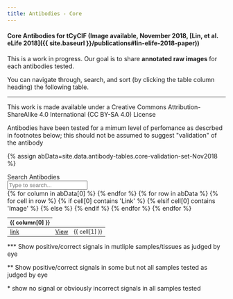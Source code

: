 ```yaml
---
title: Antibodies - Core
---
```


#### Core Antibodies for tCyCIF (Image available, November 2018, [Lin, et al. eLife 2018]({{ site.baseurl }}/publications#lin-elife-2018-paper))

This is a work in progress. Our goal is to share __annotated raw images__ for each antibodies tested.

You can navigate through, search, and sort (by clicking the table column heading) 
the following table.

<hr class="my-5">

This work is made available under a Creative Commons Attribution-ShareAlike 4.0 International (CC BY-SA 4.0) License

Antibodies have been tested for a mimum level of perfomance as descrbed in footnotes below; this should not be assumed to suggest "validation" of the antibody			

<style>
.stickyjs {
  position: fixed;
  top: 0.5em;
  left: 0;
}
.stickyjs + .table-responsive {
  padding-top: 9em;
}
</style>

{% assign abData=site.data.antibody-tables.core-validation-set-Nov2018 %}
<div class="container-fluid px-0" id="abSearchContainer">
<div class="input-group py-5 container" >
  <div class="input-group-prepend">
    <span class="input-group-text h3 m-0" id="basic-addon1">Search Antibodies</span>
  </div>
  <input type="text" id="abSearchInput" onkeyup="abSearch()" class="form-control h3 m-0" placeholder="Type to search..." aria-label="Type to search..." aria-describedby="basic-addon1">
</div>
</div>

<div class="table-responsive">
    <table class="table table-sm table-hover table-dark" id="abTable" style="font-size: 0.8rem">
        <thead>
        {% for column in abData[0] %}
            <th onclick="sortAbTable({{ forloop.index0 }})" style="cursor:pointer" class="my-3">{{ column[0] }}</th>
        {% endfor %}
        </thead>
        <tbody>
        {% for row in abData %}
            <tr>
            {% for cell in row %}
                {% if cell[0] contains 'Link' %}
                    <td><a href="{{ cell[1] }}" target="_blank">link</a></td>
                {% elsif cell[0] contains 'Image' %}
                    <td><a href="{{ 'antibodies/archived/2018-core/' | absolute_url }}{{ cell[1] }}/" >View</a></td>
                {% else %}
                    <td>{{ cell[1] }}</td>
                {% endif %}
            {% endfor %}
            </tr>
        {% endfor %}
        </tbody>
    </table>
</div>

*** Show positive/correct signals in mutliple samples/tissues as judged by eye

** Show positive/correct signals in some but not all samples tested as judged by eye

\* show no signal or obviously incorrect signals in all samples tested

<script>
function abSearch() {
  var input, filter, table, tr, td, i;
  input = document.getElementById("abSearchInput");
  filter = input.value.toUpperCase();
  table = document.getElementById("abTable");
  tr = table.getElementsByTagName("tr");
  for (i = 0; i < tr.length; i++) {
    td = tr[i].getElementsByTagName("td");
    if (td.length) {
      var tdInnerAll = '';
      for (j=0; j<td.length-1; j++) {
      	tdInnerAll += ' ' + td[j].innerHTML;
      }
      if (tdInnerAll.toUpperCase().indexOf(filter) > -1) {
        tr[i].style.display = "";
      } else {
        tr[i].style.display = "none";
      }
    }       
  }
}
var clicked =  {};
function sortAbTable(column){
    var tbl = document.getElementById("abTable").tBodies[0];
    var store = [];
    column in clicked 
        ? delete clicked[column] 
        : clicked[column] = true;
    var test = column in clicked ? 1 : -1;

    for(var i=0, len=tbl.rows.length; i<len; i++){
        var row = tbl.rows[i];
        var sortnr = row.cells[column].textContent || row.cells[column].innerText;
        // if(!isNaN(sortnr)) 
        store.push([sortnr.toLowerCase(), row]);
    }
    store.sort(function(x,y){
        if (x[0] < y[0]) return -1*test;
        if (x[0] > y[0]) return 1*test;
        return 0;
    });
    console.log(store);
    for(var i=0, len=store.length; i<len; i++){
        tbl.appendChild(store[i][1]);
    }
    store = null;
}
</script>
<script>
window.onscroll = function() {myFunction()};

var header = document.getElementById("abSearchContainer");
var sticky = header.offsetTop;

function myFunction() {
  if (window.pageYOffset > sticky) {
    header.classList.add("stickyjs");
  } else {
    header.classList.remove("stickyjs");
  }
}
</script>